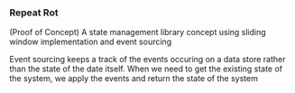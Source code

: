 ### Repeat Rot


(Proof of Concept)
A state management library concept using sliding window implementation and event sourcing

Event sourcing keeps a track of the events occuring on a data store rather than the state of the date itself. When we need to get the existing state of the system, we apply the events and return the state of the system

